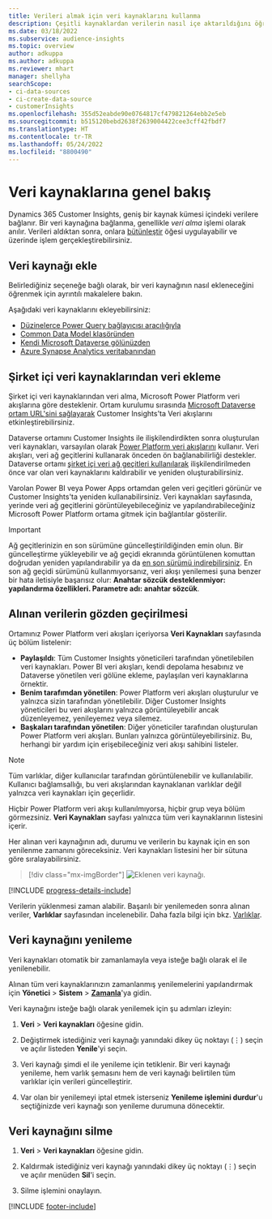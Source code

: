 ```yaml
---
title: Verileri almak için veri kaynaklarını kullanma
description: Çeşitli kaynaklardan verilerin nasıl içe aktarıldığını öğrenin.
ms.date: 03/18/2022
ms.subservice: audience-insights
ms.topic: overview
author: adkuppa
ms.author: adkuppa
ms.reviewer: mhart
manager: shellyha
searchScope:
- ci-data-sources
- ci-create-data-source
- customerInsights
ms.openlocfilehash: 355d52eabde90e0764817cf479821264ebb2e5eb
ms.sourcegitcommit: b515120bebd2638f2639004422cee3cff42fbdf7
ms.translationtype: HT
ms.contentlocale: tr-TR
ms.lasthandoff: 05/24/2022
ms.locfileid: "8800490"
---
```

# <a name="data-sources-overview"></a>Veri kaynaklarına genel bakış



Dynamics 365 Customer Insights, geniş bir kaynak kümesi içindeki verilere bağlanır. Bir veri kaynağına bağlanma, genellikle *veri alma* işlemi olarak anılır. Verileri aldıktan sonra, onlara [bütünleştir](data-unification.md) öğesi uygulayabilir ve üzerinde işlem gerçekleştirebilirsiniz.

## <a name="add-a-data-source"></a>Veri kaynağı ekle

Belirlediğiniz seçeneğe bağlı olarak, bir veri kaynağının nasıl ekleneceğini öğrenmek için ayrıntılı makalelere bakın.

Aşağıdaki veri kaynaklarını ekleyebilirsiniz:

- [Düzinelerce Power Query bağlayıcısı aracılığıyla](connect-power-query.md)
- [Common Data Model klasöründen](connect-common-data-model.md)
- [Kendi Microsoft Dataverse gölünüzden](connect-dataverse-managed-lake.md)
- [Azure Synapse Analytics veritabanından](connect-synapse.md)

## <a name="add-data-from-on-premises-data-sources"></a>Şirket içi veri kaynaklarından veri ekleme

Şirket içi veri kaynaklarından veri alma, Microsoft Power Platform veri akışlarına göre desteklenir. Ortam kurulumu sırasında [Microsoft Dataverse ortam URL'sini sağlayarak](create-environment.md) Customer Insights'ta Veri akışlarını etkinleştirebilirsiniz.

Dataverse ortamını Customer Insights ile ilişkilendirdikten sonra oluşturulan veri kaynakları, varsayılan olarak [Power Platform veri akışlarını](/power-query/dataflows/overview-dataflows-across-power-platform-dynamics-365) kullanır. Veri akışları, veri ağ geçitlerini kullanarak önceden ön bağlanabilirliği destekler. Dataverse ortamı [şirket içi veri ağ geçitleri kullanılarak](/data-integration/gateway/service-gateway-app) ilişkilendirilmeden önce var olan veri kaynaklarını kaldırabilir ve yeniden oluşturabilirsiniz.

Varolan Power BI veya Power Apps ortamdan gelen veri geçitleri görünür ve Customer Insights'ta yeniden kullanabilirsiniz. Veri kaynakları sayfasında, yerinde veri ağ geçitlerini görüntüleyebileceğiniz ve yapılandırabileceğiniz Microsoft Power Platform ortama gitmek için bağlantılar gösterilir.

> [!IMPORTANT]
> Ağ geçitlerinizin en son sürümüne güncelleştirildiğinden emin olun. Bir güncelleştirme yükleyebilir ve ağ geçidi ekranında görüntülenen komuttan doğrudan yeniden yapılandırabilir ya da [en son sürümü indirebilirsiniz](https://powerapps.microsoft.com/downloads/). En son ağ geçidi sürümünü kullanmıyorsanız, veri akışı yenilemesi şuna benzer bir hata iletisiyle başarısız olur: **Anahtar sözcük desteklenmiyor: yapılandırma özellikleri. Parametre adı: anahtar sözcük**.

## <a name="review-ingested-data"></a>Alınan verilerin gözden geçirilmesi
Ortamınız Power Platform veri akışları içeriyorsa **Veri Kaynakları** sayfasında üç bölüm listelenir: 
- **Paylaşıldı**: Tüm Customer Insights yöneticileri tarafından yönetilebilen veri kaynakları. Power BI veri akışları, kendi depolama hesabınız ve Dataverse yönetilen veri gölüne ekleme, paylaşılan veri kaynaklarına örnektir.
- **Benim tarafımdan yönetilen**: Power Platform veri akışları oluşturulur ve yalnızca sizin tarafından yönetilebilir. Diğer Customer Insights yöneticileri bu veri akışlarını yalnızca görüntüleyebilir ancak düzenleyemez, yenileyemez veya silemez.
- **Başkaları tarafından yönetilen**: Diğer yöneticiler tarafından oluşturulan Power Platform veri akışları. Bunları yalnızca görüntüleyebilirsiniz. Bu, herhangi bir yardım için erişebileceğiniz veri akışı sahibini listeler.
> [!NOTE]
> Tüm varlıklar, diğer kullanıcılar tarafından görüntülenebilir ve kullanılabilir. Kullanıcı bağlamsallığı, bu veri akışlarından kaynaklanan varlıklar değil yalnızca veri kaynakları için geçerlidir.

Hiçbir Power Platform veri akışı kullanılmıyorsa, hiçbir grup veya bölüm görmezsiniz. **Veri Kaynakları** sayfası yalnızca tüm veri kaynaklarının listesini içerir.

Her alınan veri kaynağının adı, durumu ve verilerin bu kaynak için en son yenilenme zamanını göreceksiniz. Veri kaynakları listesini her bir sütuna göre sıralayabilirsiniz.

> [!div class="mx-imgBorder"]
> ![Eklenen veri kaynağı.](media/configure-data-datasource-added.png "Eklenen veri kaynağı")

[!INCLUDE [progress-details-include](includes/progress-details-pane.md)]

Verilerin yüklenmesi zaman alabilir. Başarılı bir yenilemeden sonra alınan veriler, **Varlıklar** sayfasından incelenebilir. Daha fazla bilgi için bkz. [Varlıklar](entities.md).

## <a name="refresh-a-data-source"></a>Veri kaynağını yenileme

Veri kaynakları otomatik bir zamanlamayla veya isteğe bağlı olarak el ile yenilenebilir. 

Alınan tüm veri kaynaklarınızın zamanlanmış yenilemelerini yapılandırmak için **Yönetici** > **Sistem** > [**Zamanla**](system.md#schedule-tab)'ya gidin.

Veri kaynağını isteğe bağlı olarak yenilemek için şu adımları izleyin:

1. **Veri** > **Veri kaynakları** öğesine gidin.

2. Değiştirmek istediğiniz veri kaynağı yanındaki dikey üç noktayı (&vellip;) seçin ve açılır listeden **Yenile**'yi seçin.

3. Veri kaynağı şimdi el ile yenileme için tetiklenir. Bir veri kaynağı yenileme, hem varlık şemasını hem de veri kaynağı belirtilen tüm varlıklar için verileri güncelleştirir.

4. Var olan bir yenilemeyi iptal etmek isterseniz **Yenileme işlemini durdur**'u seçtiğinizde veri kaynağı son yenileme durumuna dönecektir.

## <a name="delete-a-data-source"></a>Veri kaynağını silme

1. **Veri** > **Veri kaynakları** öğesine gidin.

2. Kaldırmak istediğiniz veri kaynağı yanındaki dikey üç noktayı (&vellip;) seçin ve açılır menüden **Sil**'i seçin.

3. Silme işlemini onaylayın.


[!INCLUDE [footer-include](includes/footer-banner.md)]
